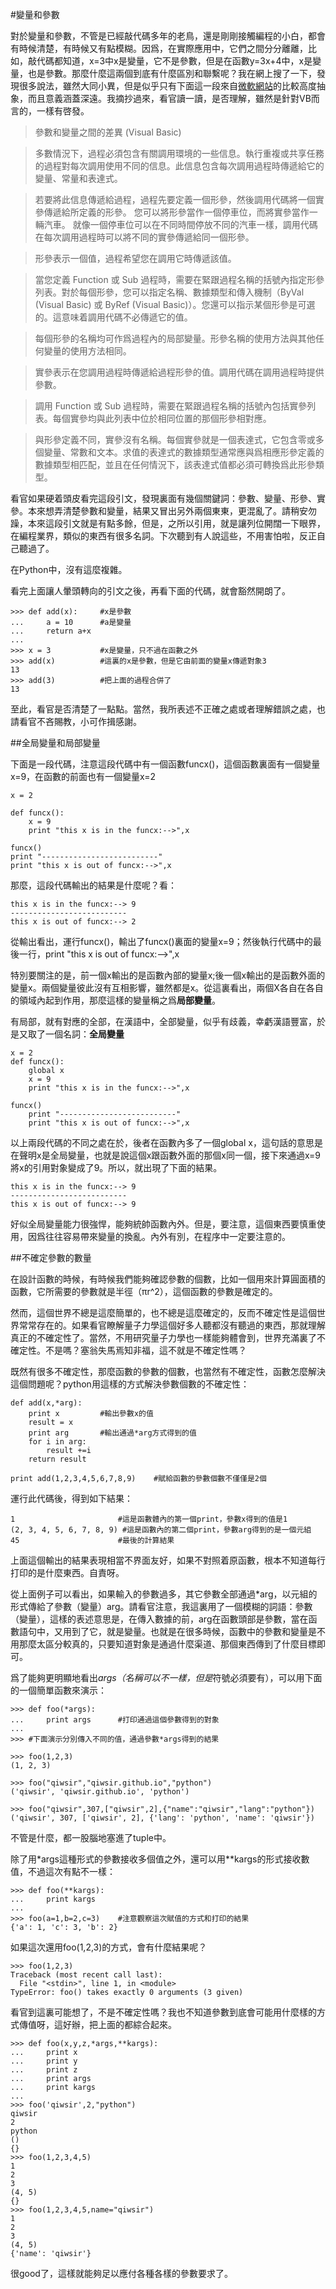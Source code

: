 #變量和參數

對於變量和參數，不管是已經敲代碼多年的老鳥，還是剛剛接觸編程的小白，都會有時候清楚，有時候又有點模糊。因爲，在實際應用中，它們之間分分離離，比如，敲代碼都知道，x=3中x是變量，它不是參數，但是在函數y=3x+4中，x是變量，也是參數。那麼什麼這兩個到底有什麼區別和聯繫呢？我在網上搜了一下，發現很多說法，雖然大同小異，但是似乎只有下面這一段來自[微軟網站](http://msdn.microsoft.com/zh-cn/library/9kewt1b3.aspx)的比較高度抽象，而且意義涵蓋深遠。我摘抄過來，看官讀一讀，是否理解，雖然是針對VB而言的，一樣有啓發。

>參數和變量之間的差異 (Visual Basic)

>多數情況下，過程必須包含有關調用環境的一些信息。執行重複或共享任務的過程對每次調用使用不同的信息。此信息包含每次調用過程時傳遞給它的變量、常量和表達式。

>若要將此信息傳遞給過程，過程先要定義一個形參，然後調用代碼將一個實參傳遞給所定義的形參。 您可以將形參當作一個停車位，而將實參當作一輛汽車。 就像一個停車位可以在不同時間停放不同的汽車一樣，調用代碼在每次調用過程時可以將不同的實參傳遞給同一個形參。

>形參表示一個值，過程希望您在調用它時傳遞該值。

>當您定義 Function 或 Sub 過程時，需要在緊跟過程名稱的括號內指定形參列表。對於每個形參，您可以指定名稱、數據類型和傳入機制（ByVal (Visual Basic) 或 ByRef (Visual Basic)）。您還可以指示某個形參是可選的。這意味着調用代碼不必傳遞它的值。

>每個形參的名稱均可作爲過程內的局部變量。形參名稱的使用方法與其他任何變量的使用方法相同。

>實參表示在您調用過程時傳遞給過程形參的值。調用代碼在調用過程時提供參數。

>調用 Function 或 Sub 過程時，需要在緊跟過程名稱的括號內包括實參列表。每個實參均與此列表中位於相同位置的那個形參相對應。

>與形參定義不同，實參沒有名稱。每個實參就是一個表達式，它包含零或多個變量、常數和文本。求值的表達式的數據類型通常應與爲相應形參定義的數據類型相匹配，並且在任何情況下，該表達式值都必須可轉換爲此形參類型。

看官如果硬着頭皮看完這段引文，發現裏面有幾個關鍵詞：參數、變量、形參、實參。本來想弄清楚參數和變量，結果又冒出另外兩個東東，更混亂了。請稍安勿躁，本來這段引文就是有點多餘，但是，之所以引用，就是讓列位開闊一下眼界，在編程業界，類似的東西有很多名詞。下次聽到有人說這些，不用害怕啦，反正自己聽過了。

在Python中，沒有這麼複雜。

看完上面讓人暈頭轉向的引文之後，再看下面的代碼，就會豁然開朗了。

    >>> def add(x):     #x是參數
    ...     a = 10      #a是變量
    ...     return a+x
    ...
    >>> x = 3           #x是變量，只不過在函數之外
    >>> add(x)          #這裏的x是參數，但是它由前面的變量x傳遞對象3
    13
    >>> add(3)          #把上面的過程合併了
    13

至此，看官是否清楚了一點點。當然，我所表述不正確之處或者理解錯誤之處，也請看官不吝賜教，小可作揖感謝。

##全局變量和局部變量

下面是一段代碼，注意這段代碼中有一個函數funcx()，這個函數裏面有一個變量x=9，在函數的前面也有一個變量x=2

    x = 2

    def funcx():
        x = 9
        print "this x is in the funcx:-->",x

    funcx()
    print "--------------------------"
    print "this x is out of funcx:-->",x

那麼，這段代碼輸出的結果是什麼呢？看：

    this x is in the funcx:--> 9
    --------------------------
    this x is out of funcx:--> 2

從輸出看出，運行funcx()，輸出了funcx()裏面的變量x=9；然後執行代碼中的最後一行，print "this x is out of funcx:-->",x

特別要關注的是，前一個x輸出的是函數內部的變量x;後一個x輸出的是函數外面的變量x。兩個變量彼此沒有互相影響，雖然都是x。從這裏看出，兩個X各自在各自的領域內起到作用，那麼這樣的變量稱之爲**局部變量**。

有局部，就有對應的全部，在漢語中，全部變量，似乎有歧義，幸虧漢語豐富，於是又取了一個名詞：**全局變量**

    x = 2
    def funcx():
        global x
        x = 9
        print "this x is in the funcx:-->",x

    funcx()
        print "--------------------------"
        print "this x is out of funcx:-->",x

以上兩段代碼的不同之處在於，後者在函數內多了一個global x，這句話的意思是在聲明x是全局變量，也就是說這個x跟函數外面的那個x同一個，接下來通過x=9將x的引用對象變成了9。所以，就出現了下面的結果。

    this x is in the funcx:--> 9
    --------------------------
    this x is out of funcx:--> 9

好似全局變量能力很強悍，能夠統帥函數內外。但是，要注意，這個東西要慎重使用，因爲往往容易帶來變量的換亂。內外有別，在程序中一定要注意的。

##不確定參數的數量

在設計函數的時候，有時候我們能夠確認參數的個數，比如一個用來計算圓面積的函數，它所需要的參數就是半徑（πr^2），這個函數的參數是確定的。

然而，這個世界不總是這麼簡單的，也不總是這麼確定的，反而不確定性是這個世界常常存在的。如果看官瞭解量子力學這個好多人聽都沒有聽過的東西，那就理解真正的不確定性了。當然，不用研究量子力學也一樣能夠體會到，世界充滿裏了不確定性。不是嗎？塞翁失馬焉知非福，這不就是不確定性嗎？

既然有很多不確定性，那麼函數的參數的個數，也當然有不確定性，函數怎麼解決這個問題呢？python用這樣的方式解決參數個數的不確定性：

	def add(x,*arg):
	    print x         #輸出參數x的值
	    result = x
	    print arg       #輸出通過*arg方式得到的值
	    for i in arg:
	        result +=i
	    return result

	print add(1,2,3,4,5,6,7,8,9)    #賦給函數的參數個數不僅僅是2個

運行此代碼後，得到如下結果：

    1                       #這是函數體內的第一個print，參數x得到的值是1
    (2, 3, 4, 5, 6, 7, 8, 9) #這是函數內的第二個print，參數arg得到的是一個元組
    45                      #最後的計算結果

上面這個輸出的結果表現相當不界面友好，如果不對照着原函數，根本不知道每行打印的是什麼東西。自責呀。

從上面例子可以看出，如果輸入的參數過多，其它參數全部通過*arg，以元組的形式傳給了參數（變量）arg。請看官注意，我這裏用了一個模糊的詞語：參數（變量），這樣的表述意思是，在傳入數據的前，arg在函數頭部是參數，當在函數語句中，又用到了它，就是變量。也就是在很多時候，函數中的參數和變量是不用那麼太區分較真的，只要知道對象是通過什麼渠道、那個東西傳到了什麼目標即可。

爲了能夠更明顯地看出*args（名稱可以不一樣，但是*符號必須要有），可以用下面的一個簡單函數來演示：

    >>> def foo(*args):
    ...     print args      #打印通過這個參數得到的對象
    ...
    >>> #下面演示分別傳入不同的值，通過參數*args得到的結果

    >>> foo(1,2,3)
    (1, 2, 3)

    >>> foo("qiwsir","qiwsir.github.io","python")
    ('qiwsir', 'qiwsir.github.io', 'python')

    >>> foo("qiwsir",307,["qiwsir",2],{"name":"qiwsir","lang":"python"})
    ('qiwsir', 307, ['qiwsir', 2], {'lang': 'python', 'name': 'qiwsir'})

不管是什麼，都一股腦地塞進了tuple中。

除了用*args這種形式的參數接收多個值之外，還可以用**kargs的形式接收數值，不過這次有點不一樣：

    >>> def foo(**kargs):
    ...     print kargs
    ...
    >>> foo(a=1,b=2,c=3)    #注意觀察這次賦值的方式和打印的結果
    {'a': 1, 'c': 3, 'b': 2}

如果這次還用foo(1,2,3)的方式，會有什麼結果呢？

    >>> foo(1,2,3)
    Traceback (most recent call last):
      File "<stdin>", line 1, in <module>
    TypeError: foo() takes exactly 0 arguments (3 given)

看官到這裏可能想了，不是不確定性嗎？我也不知道參數到底會可能用什麼樣的方式傳值呀，這好辦，把上面的都綜合起來。

    >>> def foo(x,y,z,*args,**kargs):
    ...     print x
    ...     print y
    ...     print z
    ...     print args
    ...     print kargs
    ...
    >>> foo('qiwsir',2,"python")
    qiwsir
    2
    python
    ()
    {}
    >>> foo(1,2,3,4,5)
    1
    2
    3
    (4, 5)
    {}
    >>> foo(1,2,3,4,5,name="qiwsir")
    1
    2
    3
    (4, 5)
    {'name': 'qiwsir'}

很good了，這樣就能夠足以應付各種各樣的參數要求了。
